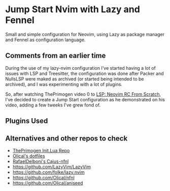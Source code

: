 # Jump Start Nvim with Lazy and Fennel

Small and simple configuration for Neovim, using Lazy as package manager and Fennel as configuration language.

## Comments from an earlier time

During the use of my lazy-nvim configuration I've started having a lot of issues with LSP and Treesitter, the configuration was done after Packer and NullsLSP were maked as archived (or started being intended to be archived), and I was experimenting with a lot of plugins.

So, after watching ThePrimogen video 0 to [LSP: Neovim RC From Scratch](https://www.youtube.com/watch?v=w7i4amO_zaE), I've decided to create a Jump Start configuration as he demonstrated on his video, adding a few tweeks I've grew fond of.

## Plugins Used

## Alternatives and other repos to check

- [ThePrimogen Init.Lua Repo](https://github.com/ThePrimeagen/init.lua)
- [Olical's dotfiles](https://github.com/Olical/dotfiles)
- [RafaelDelboni's Cajus-nfnl](https://github.com/rafaeldelboni/cajus-nfnl)
- https://github.com/LazyVim/LazyVim
- https://github.com/folke/lazy.nvim
- https://github.com/Olical/nfnl
- https://github.com/Olical/aniseed

